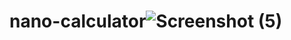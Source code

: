 # nano-calculator![Screenshot (5)](https://github.com/rajasahu07/nano-calculator/assets/119163715/5b42ecec-df47-4753-9ac3-819bb53f74cf)
